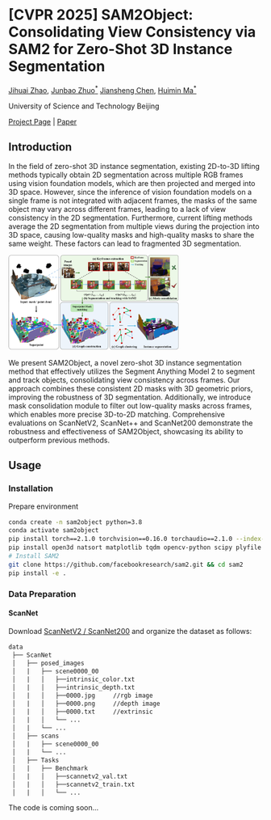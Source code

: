# [CVPR 2025] SAM2Object: Consolidating View Consistency via SAM2 for Zero-Shot 3D Instance Segmentation

 [Jihuai Zhao](https://jihuaizhaohd.github.io/), [Junbao Zhuo<sup>*</sup>](https://scholar.google.com/citations?user=iBt9uHUAAAAJ) [Jiansheng Chen](https://scholar.google.com/citations?user=A1gA9XIAAAAJ), [Huimin Ma<sup>*</sup>](https://scholar.google.com.hk/citations?user=32hwVLEAAAAJ&hl)

University of Science and Technology Beijing &nbsp; &nbsp;


<!-- **CVPR 2025** -->

[Project Page](https://jihuaizhaohd.github.io/SAM2Object/) | [Paper](https://openaccess.thecvf.com/content/CVPR2025/html/Zhao_SAM2Object_Consolidating_View_Consistency_via_SAM2_for_Zero-Shot_3D_Instance_CVPR_2025_paper.html)

## Introduction

In the field of zero-shot 3D instance segmentation, existing 2D-to-3D lifting methods typically obtain 2D segmentation across multiple RGB frames using vision foundation models, which are then projected and merged into 3D space. However, since the inference of vision foundation models on a single frame is not integrated with adjacent frames, the masks of the same object may vary across different frames, leading to a lack of view consistency in the 2D segmentation. Furthermore, current lifting methods average the 2D segmentation from multiple views during the projection into 3D space, causing low-quality masks and high-quality masks to share the same weight. These factors can lead to fragmented 3D segmentation. 

<img src="assets\overview_.png" style="zoom: 33%;" />

We present SAM2Object, a novel zero-shot 3D instance segmentation method that effectively utilizes the Segment Anything Model 2 to segment and track objects, consolidating view consistency across frames. Our approach combines these consistent 2D masks with 3D geometric priors, improving the robustness of 3D segmentation. Additionally, we introduce mask consolidation module to filter out low-quality masks across frames, which enables more precise 3D-to-2D matching. Comprehensive evaluations on ScanNetV2, ScanNet++ and ScanNet200 demonstrate the robustness and effectiveness of SAM2Object, showcasing its ability to outperform previous methods.

## Usage

### Installation

Prepare environment

```bash
conda create -n sam2object python=3.8
conda activate sam2object
pip install torch==2.1.0 torchvision==0.16.0 torchaudio==2.1.0 --index-url https://download.pytorch.org/whl/cu121
pip install open3d natsort matplotlib tqdm opencv-python scipy plyfile
# Install SAM2
git clone https://github.com/facebookresearch/sam2.git && cd sam2
pip install -e .
```





### Data Preparation

#### ScanNet
Download [ScanNetV2 / ScanNet200](https://github.com/ScanNet/ScanNet) and organize the dataset as follows:
 
```
data
 ├── ScanNet
 │   ├── posed_images
 │   |   ├── scene0000_00
 │   |   │   ├──intrinsic_color.txt   
 │   |   │   ├──intrinsic_depth.txt   
 │   |   │   ├──0000.jpg     //rgb image
 │   |   │   ├──0000.png     //depth image
 │   |   │   ├──0000.txt     //extrinsic
 │   |   │   └── ...
 │   |   └── ...
 │   ├── scans
 │   |   ├── scene0000_00
 │   |   └── ...
 │   ├── Tasks
 │   |   ├── Benchmark
 │   |   │   ├──scannetv2_val.txt  
 │   |   │   ├──scannetv2_train.txt  
 │   |   │   └── ...
```


The code is coming soon...